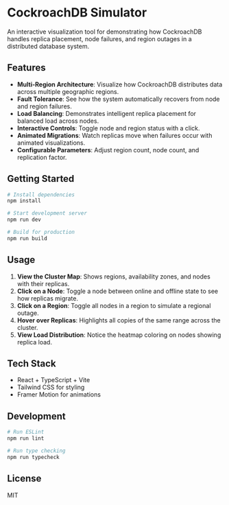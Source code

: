 # CockroachDB Simulator

An interactive visualization tool for demonstrating how CockroachDB handles replica placement, node failures, and region outages in a distributed database system.

## Features

- **Multi-Region Architecture**: Visualize how CockroachDB distributes data across multiple geographic regions.
- **Fault Tolerance**: See how the system automatically recovers from node and region failures.
- **Load Balancing**: Demonstrates intelligent replica placement for balanced load across nodes.
- **Interactive Controls**: Toggle node and region status with a click.
- **Animated Migrations**: Watch replicas move when failures occur with animated visualizations.
- **Configurable Parameters**: Adjust region count, node count, and replication factor.

## Getting Started

```bash
# Install dependencies
npm install

# Start development server
npm run dev

# Build for production
npm run build
```

## Usage

1. **View the Cluster Map**: Shows regions, availability zones, and nodes with their replicas.
2. **Click on a Node**: Toggle a node between online and offline state to see how replicas migrate.
3. **Click on a Region**: Toggle all nodes in a region to simulate a regional outage.
4. **Hover over Replicas**: Highlights all copies of the same range across the cluster.
5. **View Load Distribution**: Notice the heatmap coloring on nodes showing replica load.

## Tech Stack

- React + TypeScript + Vite
- Tailwind CSS for styling
- Framer Motion for animations

## Development

```bash
# Run ESLint
npm run lint

# Run type checking
npm run typecheck
```

## License

MIT